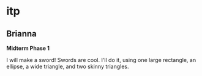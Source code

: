 # itp

## Brianna

**Midterm Phase 1**

I will make a sword! Swords are cool. I'll do it, using one large rectangle, an ellipse, a wide triangle, and two skinny triangles. 
